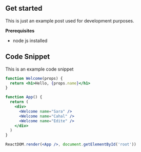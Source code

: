 ## Get started

This is just an example post used for development purposes.

**Prerequisites**

- node js installed

## Code Snippet

This is an example code snippet

```jsx
function Welcome(props) {
  return <h1>Hello, {props.name}</h1>
}

function App() {
  return (
    <div>
      <Welcome name="Sara" />
      <Welcome name="Cahal" />
      <Welcome name="Edite" />
    </div>
  )
}

ReactDOM.render(<App />, document.getElementById('root'))
```
